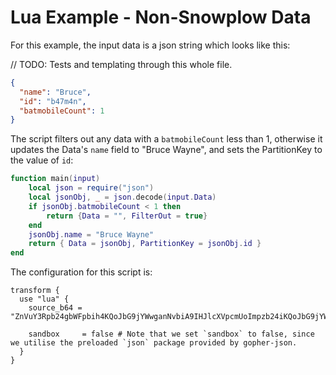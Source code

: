 # Lua Example - Non-Snowplow Data

For this example, the input data is a json string which looks like this: 

// TODO: Tests and templating through this whole file.

```json
{
  "name": "Bruce",
  "id": "b47m4n",
  "batmobileCount": 1
}
```

The script filters out any data with a `batmobileCount` less than 1, otherwise it updates the Data's `name` field to "Bruce Wayne", and sets the PartitionKey to the value of `id`:

```lua
function main(input)
	local json = require("json")
	local jsonObj, _ = json.decode(input.Data)
	if jsonObj.batmobileCount < 1 then 
		return {Data = "", FilterOut = true}
	end
	jsonObj.name = "Bruce Wayne"
	return { Data = jsonObj, PartitionKey = jsonObj.id }
end
```

The configuration for this script is:

```hcl 
transform {
  use "lua" {
    source_b64 = "ZnVuY3Rpb24gbWFpbih4KQoJbG9jYWwganNvbiA9IHJlcXVpcmUoImpzb24iKQoJbG9jYWwganNvbk9iaiwgXyA9IGpzb24uZGVjb2RlKHguRGF0YSkKCWlmIGpzb25PYmouYmF0bW9iaWxlQ291bnQgPCAxIHRoZW4gCgkJcmV0dXJuIHtEYXRhID0gIiIsIEZpbHRlck91dCA9IHRydWV9CgllbmQKCWpzb25PYmoubmFtZSA9ICJCcnVjZSBXYXluZSIKCXJldHVybiB7IERhdGEgPSBqc29uT2JqLCBQYXJ0aXRpb25LZXkgPSBqc29uT2JqLmlkIH0KICBlbmQ="

    sandbox     = false # Note that we set `sandbox` to false, since we utilise the preloaded `json` package provided by gopher-json.
  }
}
```